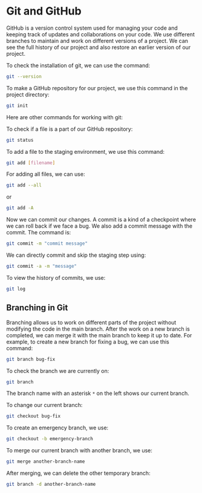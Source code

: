 # Git and GitHub

GitHub is a version control system used for managing your code and keeping track of updates and collaborations on your code. We use different branches to maintain and work on different versions of a project. We can see the full history of our project and also restore an earlier version of our project.

To check the installation of git, we can use the command:
```sh
git --version
```

To make a GitHub repository for our project, we use this command in the project directory:
```sh
git init
```

Here are other commands for working with git:

To check if a file is a part of our GitHub repository:
```sh
git status
```

To add a file to the staging environment, we use this command:
```sh
git add [filename]
```

For adding all files, we can use:
```sh
git add --all
```
or
```sh
git add -A
```

Now we can commit our changes. A commit is a kind of a checkpoint where we can roll back if we face a bug. We also add a commit message with the commit. The command is:
```sh
git commit -m "commit message"
```

We can directly commit and skip the staging step using:
```sh
git commit -a -m "message"
```

To view the history of commits, we use:
```sh
git log
```

## Branching in Git

Branching allows us to work on different parts of the project without modifying the code in the main branch. After the work on a new branch is completed, we can merge it with the main branch to keep it up to date. For example, to create a new branch for fixing a bug, we can use this command:
```sh
git branch bug-fix
```

To check the branch we are currently on:
```sh
git branch
```
The branch name with an asterisk `*` on the left shows our current branch.

To change our current branch:
```sh
git checkout bug-fix
```

To create an emergency branch, we use:
```sh
git checkout -b emergency-branch
```

To merge our current branch with another branch, we use:
```sh
git merge another-branch-name
```

After merging, we can delete the other temporary branch:
```sh
git branch -d another-branch-name
```
